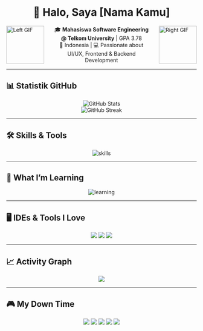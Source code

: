 <h1 align="center">👋 Halo, Saya [Nama Kamu]</h1>

<div style="display: flex; align-items: center; justify-content: center; gap: 25px;">

  <!-- GIF Kiri -->
  <img src="https://media.giphy.com/media/v1.Y2lkPTc5MGI3NjExZjhnbHcwbmRjY2Vwc2hjbHYwb2E5ZWd5bWZkZmFlaW05NmpxM3d1OCZlcD12MV9naWZzX3NlYXJjaCZjdD1n/13HgwGsXF0aiGY/giphy.gif" width="100" alt="Left GIF" />

  <!-- Profil Tengah -->
  <div style="text-align: center;">
    🎓 <b>Mahasiswa Software Engineering @ Telkom University</b> | GPA 3.78<br>
    📍 Indonesia | 💻 Passionate about UI/UX, Frontend & Backend Development
  </div>

  <!-- GIF Kanan -->
  <img src="https://media.giphy.com/media/v1.Y2lkPTc5MGI3NjExdTR3Zm1kcWduOWtyNmJ2aGtncHNycG10cDR2NjVtM3h3eXEyZmtmbyZlcD12MV9naWZzX3NlYXJjaCZjdD1n/3oEjI6SIIHBdRxXI40/giphy.gif" width="100" alt="Right GIF" />

</div>


---

## 📊 Statistik GitHub

<div align="center">

![GitHub Stats](https://github-readme-stats.vercel.app/api?username=dimastianaji&show_icons=true&theme=react-dark&count_private=true)  
![GitHub Streak](https://github-readme-streak-stats.herokuapp.com/?user=dimastianaji&theme=dark&fire=FF4500)

</div>

---

## 🛠️ Skills & Tools

<div align="center">

<img src="https://skillicons.dev/icons?i=csharp,cpp,java,html,css,python,figma,vscode" alt="skills" />

</div>

---

## 📌 What I’m Learning

<div align="center">

<img src="https://skillicons.dev/icons?i=js,react,swift,dart" alt="learning" />

</div>

---

## 🖥️ IDEs & Tools I Love

<div align="center">

<img src="https://img.shields.io/badge/Visual_Studio_Code-0078D4?style=for-the-badge&logo=visual%20studio%20code&logoColor=white" />
<img src="https://img.shields.io/badge/Figma-F24E1E?style=for-the-badge&logo=figma&logoColor=white" />
<img src="https://img.shields.io/badge/Git-F05032?style=for-the-badge&logo=git&logoColor=white" />

</div>

---

## 📈 Activity Graph

<div align="center">

<img src="https://github-readme-activity-graph.vercel.app/graph?username=dimastianaji&bg_color=0d1117&color=5bc0be&line=5bc0be&point=ffffff&area=true&hide_border=false" />

</div>

---

## 🎮 My Down Time

<div align="center">

<img src="https://img.shields.io/badge/Apple_Music-FA243C?style=for-the-badge&logo=apple-music&logoColor=white" />
<img src="https://img.shields.io/badge/PlayStation-0070D3?style=for-the-badge&logo=playstation&logoColor=white" />
<img src="https://img.shields.io/badge/Netflix-ED1C24?style=for-the-badge&logo=netflix&logoColor=white" />
<img src="https://img.shields.io/badge/Spotify-1ED760?style=for-the-badge&logo=spotify&logoColor=white" />
<img src="https://img.shields.io/badge/Steam-000000?style=for-the-badge&logo=Steam&logoColor=white" />

</div>






